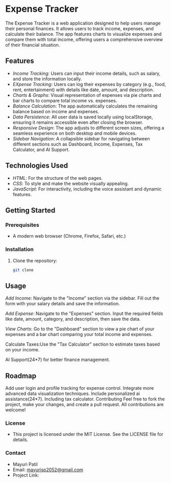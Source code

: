 # Expense Tracker

The Expense Tracker is a web application designed to help users manage their personal finances. It allows users to track income, expenses, and calculate their balance. The app features charts to visualize expenses and compare them with total income, offering users a comprehensive overview of their financial situation.

## Features
- *Income Tracking*: Users can input their income details, such as salary, and store the information locally.
- *EXpense Tracking*:  Users can log their expenses by category (e.g., food, rent, entertainment) with details like date, amount, and description.
- *Charts & Graphs*: Visual representation of expenses via pie charts and bar charts to compare total income vs. expenses.
- *Balance Calculatio*n: The app automatically calculates the remaining balance based on income and expenses.
- *Data Persistence:* All user data is saved locally using localStorage, ensuring it remains accessible even after closing the browser.
- *Responsive Design*: The app adjusts to different screen sizes, offering a seamless experience on both desktop and mobile devices.
- *Sidebar Navigation*: A collapsible sidebar for navigating between different sections such as Dashboard, Income, Expenses, Tax Calculator, and AI Support.
## Technologies Used
- *HTML*: For the structure of the web pages.
- *CSS*: To style and make the website visually appealing.
- *JavaScript*: For interactivity, including the voice assistant and dynamic features.

## Getting Started

### Prerequisites
- A modern web browser (Chrome, Firefox, Safari, etc.)

### Installation

1. Clone the repository:

   ```bash
   git clone 


## Usage
*Add Income*:
Navigate to the "Income" section via the sidebar.
Fill out the form with your salary details and save the information.

*Add Expense*:
Navigate to the "Expenses" section.
Input the required fields like date, amount, category, and description, then save the data.

*View Charts*:
Go to the "Dashboard" section to view a pie chart of your expenses and a bar chart comparing your total income and expenses.

Calculate Taxes:Use the "Tax Calculator" section to estimate taxes based on your income.

AI Support(24*7) for better finance management.


## Roadmap
 Add user login and profile tracking for expense control.
 Integrate more advanced data visualization techniques.
 Include personalized ai assistance(24*7).
 Including tax calculator.
Contributing
Feel free to fork the project, make your changes, and create a pull request. All contributions are welcome!

### License
- This project is licensed under the MIT License. See the LICENSE file for details.

### Contact
- Mayuri Patil
- Email: mayurisp2052@gmail.com
- Project Link: 
